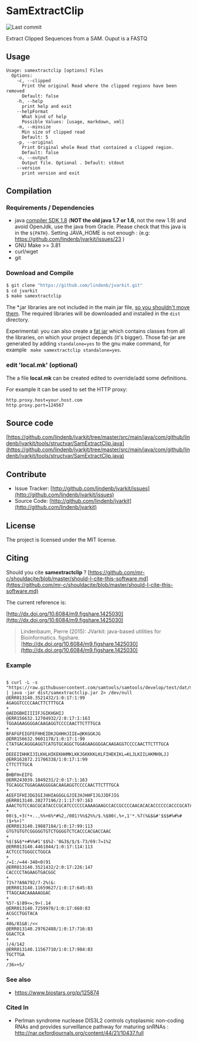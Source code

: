 # SamExtractClip

![Last commit](https://img.shields.io/github/last-commit/lindenb/jvarkit.png)

Extract Clipped Sequences from a SAM. Ouput is a FASTQ


## Usage

```
Usage: samextractclip [options] Files
  Options:
    -c, --clipped
      Print the original Read where the clipped regions have been removed
      Default: false
    -h, --help
      print help and exit
    --helpFormat
      What kind of help
      Possible Values: [usage, markdown, xml]
    -m, --minsize
      Min size of clipped read
      Default: 5
    -p, --original
      Print Original whole Read that contained a clipped region.
      Default: false
    -o, --output
      Output file. Optional . Default: stdout
    --version
      print version and exit

```

## Compilation

### Requirements / Dependencies

* java [compiler SDK 1.8](http://www.oracle.com/technetwork/java/index.html) (**NOT the old java 1.7 or 1.6**, not the new 1.9) and avoid OpenJdk, use the java from Oracle. Please check that this java is in the `${PATH}`. Setting JAVA_HOME is not enough : (e.g: https://github.com/lindenb/jvarkit/issues/23 )
* GNU Make >= 3.81
* curl/wget
* git


### Download and Compile

```bash
$ git clone "https://github.com/lindenb/jvarkit.git"
$ cd jvarkit
$ make samextractclip
```

The *.jar libraries are not included in the main jar file, [so you shouldn't move them](https://github.com/lindenb/jvarkit/issues/15#issuecomment-140099011 ).
The required libraries will be downloaded and installed in the `dist` directory.

Experimental: you can also create a [fat jar](https://stackoverflow.com/questions/19150811/) which contains classes from all the libraries, on which your project depends (it's bigger). Those fat-jar are generated by adding `standalone=yes` to the gnu make command, for example ` make samextractclip standalone=yes`.

### edit 'local.mk' (optional)

The a file **local.mk** can be created edited to override/add some definitions.

For example it can be used to set the HTTP proxy:

```
http.proxy.host=your.host.com
http.proxy.port=124567
```
## Source code 

[https://github.com/lindenb/jvarkit/tree/master/src/main/java/com/github/lindenb/jvarkit/tools/structvar/SamExtractClip.java](https://github.com/lindenb/jvarkit/tree/master/src/main/java/com/github/lindenb/jvarkit/tools/structvar/SamExtractClip.java)


## Contribute

- Issue Tracker: [http://github.com/lindenb/jvarkit/issues](http://github.com/lindenb/jvarkit/issues)
- Source Code: [http://github.com/lindenb/jvarkit](http://github.com/lindenb/jvarkit)

## License

The project is licensed under the MIT license.

## Citing

Should you cite **samextractclip** ? [https://github.com/mr-c/shouldacite/blob/master/should-I-cite-this-software.md](https://github.com/mr-c/shouldacite/blob/master/should-I-cite-this-software.md)

The current reference is:

[http://dx.doi.org/10.6084/m9.figshare.1425030](http://dx.doi.org/10.6084/m9.figshare.1425030)

> Lindenbaum, Pierre (2015): JVarkit: java-based utilities for Bioinformatics. figshare.
> [http://dx.doi.org/10.6084/m9.figshare.1425030](http://dx.doi.org/10.6084/m9.figshare.1425030)







### Example




```

$ curl -L -s "https://raw.githubusercontent.com/samtools/samtools/develop/test/dat/mpileup.1.sam" | java -jar dist/samextractclip.jar 2> /dev/null 
@ERR013140.3521432/1:0:17:1:99
AGAGGTCCCCAACTTCTTTGCA
+
@AEDGBHIIIIIFJGIKHGHIJ
@ERR156632.12704932/2:0:17:1:163
TGGAGAAGGGGACAAGAGGTCCCCAACTTCTTTGCA
+
BFAFGFEIGFEFHHEIDKJGHHHJIIE=@KKGGKJG
@ERR156632.9601178/1:0:17:1:99
CTATGACAGGGAGGTCATGTGCAGGCTGGAGAAGGGGACAAGAGGTCCCCAACTTCTTTGCA
+
DEEEIIHHKIJILKHLHIKEKHHMKLKKJGKKKKLKLFIHEKIKL=KLJLKIILHKMH9LJJ
@ERR162872.21706338/1:0:17:1:99
CTTCTTTGCA
+
BHBFH<EIFG
@ERR243039.1049231/2:0:17:1:163
TGCAGGCTGGAGAAGGGGACAAGAGGTCCCCAACTTCTTTGCA
+
AEEFIFHIJDGIGIJHHIAGGGLGJIEJHJHHFIJGJJDFJIG
@ERR013140.20277196/2:1:17:97:163
AAACTGTCCAGCGCATACCCGCATCCCCCCAAAAGAAGCCACCGCCCCAACACACACCCCCCACCCGCATAACC
+
00($,+3(*+..,%%+6%*#%2,/001)%%$2%%/$.%$00(,%+,1'*.%7(%&$&#'$$$#%#%#($+%+)"
@ERR013140.19887184/1:0:17:99:113
GTGTGTGTCGGGGGTGTCTGGGGTCTCACCCACGACCAAC
+
%$($&$*+#%%#1'$$%2-'0&3$/$/$-73/69:7=1%2
@ERR013140.4461044/1:0:17:114:113
ACTCCCTGGGCCTGGCA
+
/=1:/=44-348<0(91
@ERR013140.3521432/2:0:17:226:147
CACCCCTAGAAGTGACGGC
+
71%??A9A792/7-2%(&:
@ERR013140.11659627/1:0:17:645:83
TTAGCAACAAAAAGGAC
+
%5?-$)89<=;9>(.14
@ERR013140.7259970/1:0:17:660:83
ACGCCTGGTACA
+
40&/81&8:/<<
@ERR013140.29762488/1:0:17:716:83
GGACTCA
+
)/4/142
@ERR013140.11567710/1:0:17:984:83
TGCTTGA
+
/36>+5/
```





### See also


 *  https://www.biostars.org/p/125874




### Cited In


 *  Perlman syndrome nuclease DIS3L2 controls cytoplasmic non-coding RNAs and provides surveillance pathway for maturing snRNAs : http://nar.oxfordjournals.org/content/44/21/10437.full








